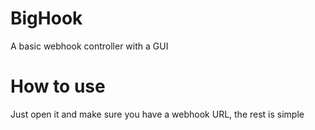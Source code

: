 # BigHook
A basic webhook controller with a GUI

# How to use
Just open it and make sure you have a webhook URL, the rest is simple
